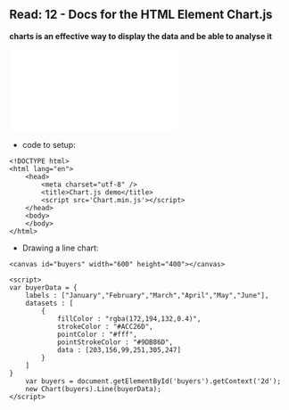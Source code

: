 ## Read: 12 - Docs for the HTML <canvas> Element Chart.js
**charts is an effective way to display the data and be able to analyse it**

![Chart](class-12.md)

- code to setup:
```
<!DOCTYPE html>
<html lang="en">
    <head>
        <meta charset="utf-8" />
        <title>Chart.js demo</title>
        <script src='Chart.min.js'></script>
    </head>
    <body>
    </body>
</html>
```
- Drawing a line chart:

```<canvas id="buyers" width="600" height="400"></canvas>```

```
<script>
var buyerData = {
	labels : ["January","February","March","April","May","June"],
	datasets : [
		{
			fillColor : "rgba(172,194,132,0.4)",
			strokeColor : "#ACC26D",
			pointColor : "#fff",
			pointStrokeColor : "#9DB86D",
			data : [203,156,99,251,305,247]
		}
	]
}
    var buyers = document.getElementById('buyers').getContext('2d');
    new Chart(buyers).Line(buyerData);
</script>
```